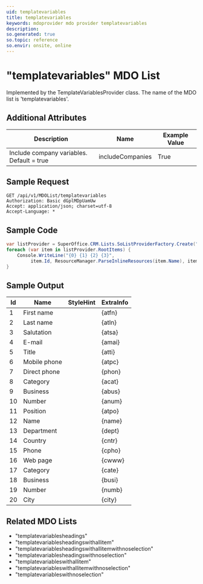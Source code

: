 ```yaml
---
uid: templatevariables
title: templatevariables
keywords: mdoprovider mdo provider templatevariables
description: 
so.generated: true
so.topic: reference
so.envir: onsite, online
---
```


# "templatevariables" MDO List




Implemented by the <see cref="T:SuperOffice.CRM.Lists.TemplateVariablesProvider">TemplateVariablesProvider</see> class.
The name of the MDO list is 'templatevariables'.

## Additional Attributes

| Description | Name | Example Value |
|-----|-----|------|
|Include company variables. Default = true| includeCompanies|True|





## Sample Request

```http!
GET /api/v1/MDOList/templatevariables
Authorization: Basic dGplMDpUamUw
Accept: application/json; charset=utf-8
Accept-Language: *

```

## Sample Code
```cs
var listProvider = SuperOffice.CRM.Lists.SoListProviderFactory.Create("templatevariables", forceFlatList: true);
foreach (var item in listProvider.RootItems) {
    Console.WriteLine("{0} {1} {2} {3}", 
         item.Id, ResourceManager.ParseInlineResources(item.Name), item.StyleHint, item.ExtraInfo);
}
```

## Sample Output

|Id   | Name  |StyleHint|ExtraInfo |
| --- | ----- | ------- | -------- |
|1|First name||{atfn}|
|2|Last name||{atln}|
|3|Salutation||{atsa}|
|4|E-mail||{amai}|
|5|Title||{atti}|
|6|Mobile phone||{atpc}|
|7|Direct phone||{phon}|
|8|Category||{acat}|
|9|Business||{abus}|
|10|Number||{anum}|
|11|Position||{atpo}|
|12|Name||{name}|
|13|Department||{dept}|
|14|Country||{cntr}|
|15|Phone||{cpho}|
|16|Web page||{cwww}|
|17|Category||{cate}|
|18|Business||{busi}|
|19|Number||{numb}|
|20|City||{city}|


## Related MDO Lists

* "templatevariablesheadings"
* "templatevariablesheadingswithallitem"
* "templatevariablesheadingswithallitemwithnoselection"
* "templatevariablesheadingswithnoselection"
* "templatevariableswithallitem"
* "templatevariableswithallitemwithnoselection"
* "templatevariableswithnoselection"
